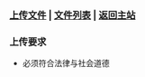 ### [上传文件](https://github.com/liyuanchen2021/liyuanchen2021.github.io/upload/main/file) | [文件列表](https://github.com/liyuanchen2021/liyuanchen2021.github.io/tree/main/file#) | [返回主站](https://liyuanchen2021.github.io)

### 上传要求

- 必须符合法律与社会道德
